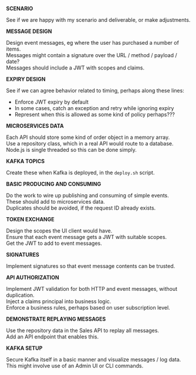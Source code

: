 **SCENARIO**

See if we are happy with my scenario and deliverable, or make adjustments.

**MESSAGE DESIGN**

Design event messages, eg where the user has purchased a number of items.\
Messages might contain a signature over the URL / method / payload / date?\
Messages should include a JWT with scopes and claims.

**EXPIRY DESIGN**

See if we can agree behavior related to timing, perhaps along these lines:

- Enforce JWT expiry by default
- In some cases, catch an exception and retry while ignoring expiry
- Represent when this is allowed as some kind of policy perhaps???

**MICROSERVICES DATA**

Each API should store some kind of order object in a memory array.\
Use a repository class, which in a real API would route to a database.\
Node.js is single threaded so this can be done simply.

**KAFKA TOPICS**

Create these when Kafka is deployed, in the `deploy.sh` script.

**BASIC PRODUCING AND CONSUMING**

Do the work to wire up publishing and consuming of simple events.\
These should add to microservices data.\
Duplicates should be avoided, if the request ID already exists.

**TOKEN EXCHANGE**

Design the scopes the UI client would have.\
Ensure that each event message gets a JWT with suitable scopes.\
Get the JWT to add to event messages.

**SIGNATURES**

Implement signatures so that event message contents can be trusted.

**API AUTHORIZATION**

Implement JWT validation for both HTTP and event messages, without duplication.\
Inject a claims principal into business logic.\
Enforce a business rules, perhaps based on user subscription level.

**DEMONSTRATE REPLAYING MESSAGES**

Use the repository data in the Sales API to replay all messages.\
Add an API endpoint that enables this.

**KAFKA SETUP**

Secure Kafka itself in a basic manner and visualize messages / log data.\
This might involve use of an Admin UI or CLI commands.